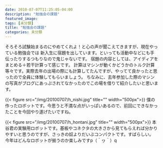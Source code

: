 ```yaml
---
date: 2010-07-07T11:25:05-04:00
description: "勉強会の課題"
featured_image: 
tags: [未分類]
title: "勉強会の課題"
categories: 未分類
---
```


そろそろ試験始まるのにやめてくれよ！と心の声が聞こえてきますが、現在やっている勉強会では
新入生に宿題を出しています。といっても活動中などにも手伝ったりするつもりなので鬼じゃないです。
宿題の内容としては、アイディアをまとめる＋若干計算って感じです。
計算はマシンが動くかどうかのトルク計算等々です。実際去年の出場の際にも計算してたんですが、やってて良かったと思ったので全員に体験してもらいましょう。
ちなみに、去年参加した際のマシンの写真がブログにあっぷされてなかったのでこの場を借りて紹介したいと思います。

{{< figure src="/img/20100707/h_nishi.jpg" title="" width="500px">}}
僕の作ったロボットです。今思うと不満な点がいっぱいあるので、前回にできなかったことを今回やり遂げたいですね。

{{< figure src="/img/20100707/h_hontani.jpg" title="" width="500px">}}
本谷君の実験用ロボットです。基板やコネクタの大きさから見てもらえれば分かりやすいと思うのですが、さっきの奴よりだいぶコンパクトです。すばらしい。
今年はどんなロボットが揃うのか楽しみですp（＾ヮ＾）q
